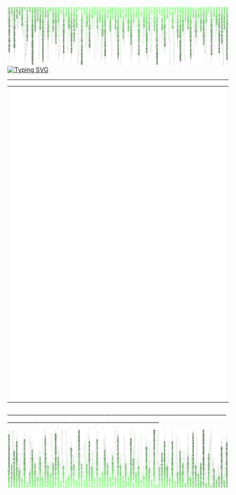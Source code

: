 ![alt text](image.png)
 <a href="https://git.io/typing-svg">
 <img src="https://readme-typing-svg.herokuapp.com?font=Anonymous+Pro&pause=100000&color=50F74E&width=435&lines=Hello+there%2C+I'm+CamoCatX..." alt="Typing SVG" />
 </a>
 ____________________________________________________________________________________________________________________________________

 <table width="100%"  border="0" cellpadding="0" cellspacing="0">
  <tr>
    <td align="center">
      <img align="left" src="/metrics.terminal.svg" width="500" />
    </td>
  </tr>
</table>
 ____________________________________________________________________________________________________________________________________

![alt texxt](image2.png)
